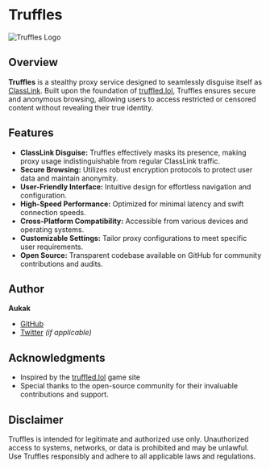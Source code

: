 # Truffles

![Truffles Logo](https://truffled.lol/png/logo.png)

## Overview

**Truffles** is a stealthy proxy service designed to seamlessly disguise itself as [ClassLink](https://www.classlink.com/). Built upon the foundation of [truffled.lol](https://truffled.lol), Truffles ensures secure and anonymous browsing, allowing users to access restricted or censored content without revealing their true identity.

## Features

- **ClassLink Disguise:** Truffles effectively masks its presence, making proxy usage indistinguishable from regular ClassLink traffic.
- **Secure Browsing:** Utilizes robust encryption protocols to protect user data and maintain anonymity.
- **User-Friendly Interface:** Intuitive design for effortless navigation and configuration.
- **High-Speed Performance:** Optimized for minimal latency and swift connection speeds.
- **Cross-Platform Compatibility:** Accessible from various devices and operating systems.
- **Customizable Settings:** Tailor proxy configurations to meet specific user requirements.
- **Open Source:** Transparent codebase available on GitHub for community contributions and audits.

## Author

**Aukak**

- [GitHub](https://github.com/aukak)
- [Twitter](https://twitter.com/boogiebuck) _(if applicable)_

## Acknowledgments

- Inspired by the [truffled.lol](https://truffled.lol) game site
- Special thanks to the open-source community for their invaluable contributions and support.

## Disclaimer

Truffles is intended for legitimate and authorized use only. Unauthorized access to systems, networks, or data is prohibited and may be unlawful. Use Truffles responsibly and adhere to all applicable laws and regulations.
